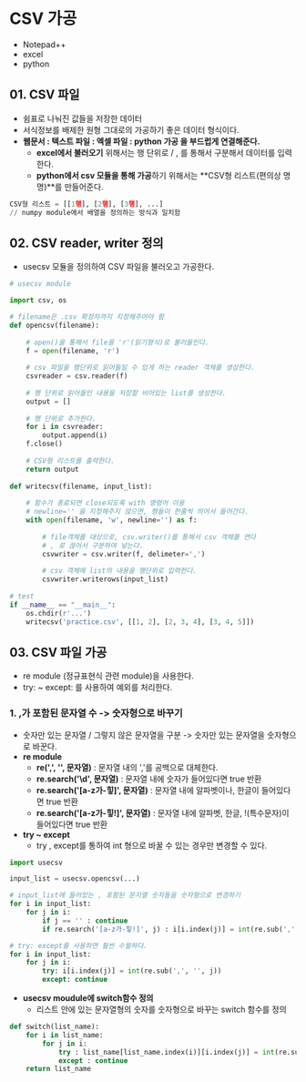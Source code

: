 # CSV 가공
  - Notepad++
  - excel
  - python

## 01. CSV 파일
  - 쉼표로 나눠진 값들을 저장한 데이터
  - 서식정보를 배제한 원형 그대로의 가공하기 좋은 데이터 형식이다.
  - **웹문서 : 텍스트 파일 : 엑셀 파일 : python 가공 을 부드럽게 연결해준다.**
    - **excel에서 불러오기** 위해서는 행 단위로 / , 를 통해서 구분해서 데이터를 입력한다.
    - **python에서 csv 모듈을 통해 가공**하기 위해서는 **CSV형 리스트(편의상 명명)**를 만들어준다.
    
```python
CSV형 리스트 = [[1행], [2행], [3행], ...]
// numpy module에서 배열을 정의하는 방식과 일치함
```

## 02. CSV reader, writer 정의
  - usecsv 모듈을 정의하여 CSV 파일을 불러오고 가공한다.

```python
# usecsv module

import csv, os

# filename은 .csv 확장자까지 지정해주어야 함
def opencsv(filename):
    
    # open()을 통해서 file을 'r'(읽기형식)로 불러들인다.  
    f = open(filename, 'r')
    
    # csv 파일을 행단위로 읽어들일 수 있게 하는 reader 객체를 생성한다.
    csvreader = csv.reader(f)
    
    # 행 단위로 읽어들인 내용을 저장할 비어있는 list를 생성한다.
    output = []
    
    # 행 단위로 추가한다.
    for i in csvreader:
        output.append(i)
    f.close()
        
    # CSV형 리스트를 출력한다.
    return output
    
def writecsv(filename, input_list):
  
    # 함수가 종료되면 close되도록 with 명령어 이용
    # newline='' 을 지정해주지 않으면, 행들이 한줄씩 띄어서 들어간다.
    with open(filename, 'w', newline='') as f:
        
        # file객체를 대상으로, csv.writer()를 통해서 csv 객체를 연다
        # , 로 끊어서 구분하여 넣는다.
        csvwriter = csv.writer(f, delimeter=',')
        
        # csv 객체에 list의 내용을 행단위로 입력한다.
        csvwriter.writerows(input_list) 
        
# test
if __name__ == "__main__":
    os.chdir(r'...')
    writecsv('practice.csv', [[1, 2], [2, 3, 4], [3, 4, 5]])
```

## 03. CSV 파일 가공
  - re module (정규표현식 관련 module)을 사용한다.
  - try: ~ except: 를 사용하여 예외를 처리한다.

### 1. ,가 포함된 문자열 수 -> 숫자형으로 바꾸기
  - 숫자만 있는 문자열 / 그렇지 않은 문자열을 구분 -> 숫자만 있는 문자열을 숫자형으로 바꾼다.
  - **re module**
    - **re(',', '', 문자열)** : 문자열 내의 ','를 공백으로 대체한다.
    - **re.search('\d', 문자열)** : 문자열 내에 숫자가 들어있다면 true 반환
    - **re.search('[a-z가-힣]', 문자열)** : 문자열 내에 알파벳이나, 한글이 들어있다면 true 반환
    - **re.search('[a-z가-힣!]', 문자열)** : 문자열 내에 알파벳, 한글, !(특수문자)이 들어있다면 true 반환
  - **try ~ except**
    - try , except를 통하여 int 형으로 바꿀 수 있는 경우만 변경할 수 있다. 

```python
import usecsv

input_list = usecsv.opencsv(...)

# input_list에 들어있는 , 포함된 문자열 숫자들을 숫자형으로 변경하기
for i in input_list:
    for j in i:
        if j == '' : continue
        if re.search('[a-z가-힣!]', j) : i[i.index(j)] = int(re.sub(',', '', j))

# try: except를 사용하면 훨씬 수월하다. 
for i in input_list:
    for j in i:
        try: i[i.index(j)] = int(re.sub(',', '', j))
        except: continue
```

  - **usecsv moudule에 switch함수 정의**
    - 리스트 안에 있는 문자열형의 숫자를 숫자형으로 바꾸는 switch 함수를 정의

```python
def switch(list_name):
    for i in list_name:
        for j in i:
            try : list_name[list_name.index(i)][i.index(j)] = int(re.sub(',', '', j))
            except : continue
    return list_name
```


